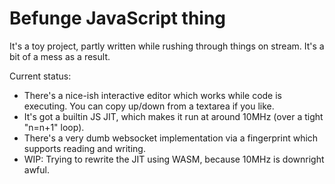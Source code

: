 Befunge JavaScript thing
========================

It's a toy project, partly written while rushing through things on stream. It's a bit of a mess as a result.

Current status:

* There's a nice-ish interactive editor which works while code is executing. You can copy up/down from a textarea if you like.
* It's got a builtin JS JIT, which makes it run at around 10MHz (over a tight "n=n+1" loop).
* There's a very dumb websocket implementation via a fingerprint which supports reading and writing.
* WIP: Trying to rewrite the JIT using WASM, because 10MHz is downright awful.
